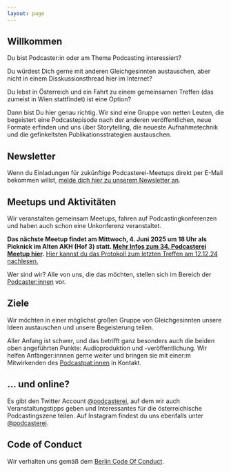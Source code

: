 ```yaml
---
layout: page
---
```



## Willkommen

Du bist Podcaster:in oder am Thema Podcasting interessiert?

Du würdest Dich gerne mit anderen Gleichgesinnten austauschen, aber nicht in
einem Disskussionsthread hier im Internet?

Du lebst in Österreich und ein Fahrt zu einem gemeinsamen Treffen (das zumeist
in Wien stattfindet) ist eine Option?

Dann bist Du hier genau richtig. Wir sind eine Gruppe von netten Leuten, die
begeistert eine Podcastepisode nach der anderen veröffentlichen, neue Formate
erfinden und uns über Storytelling, die neueste Aufnahmetechnik und die gefinkeltsten Publikationsstrategien austauschen.

## Newsletter

Wenn du Einladungen für zukünftige Podcasterei-Meetups direkt per E-Mail bekommen willst, [melde dich hier zu unserem Newsletter an](https://mailchi.mp/76fec42dc180/podcasterei-newsletter).


## Meetups und Aktivitäten

Wir veranstalten gemeinsam Meetups,
fahren auf Podcastingkonferenzen und haben auch schon eine Unkonferenz veranstaltet.

**Das nächste Meetup findet am Mittwoch, 4. Juni 2025 um 18 Uhr als Picknick im Alten AKH (Hof 3) statt. [Mehr Infos zum 34. Podcasterei Meetup hier](https://www.podcasterei.at/posts/2025-05-14-einladung-meetup-34.html).** [Hier kannst du das Protokoll zum letzten Treffen am 12.12.24 nachlesen.](https://www.podcasterei.at/meetups/2024-12-30-protokoll-33-meetup.html)

Wer sind wir? Alle von uns, die das möchten, stellen sich im Bereich der
[Podcaster:innen](/podcasterinnen) vor.

## Ziele

Wir möchten in einer möglichst großen Gruppe von Gleichgesinnten unsere Ideen
austauschen und unsere Begeisterung teilen.

Aller Anfang ist schwer, und das betrifft ganz besonders auch die beiden oben
angeführten Punkte: Audioproduktion und -veröffentlichung. Wir helfen
Anfänger:innnen gerne weiter und bringen sie mit einer:m Mitwirkenden des
[Podcastpat:innen](podcastpatinnen) in Kontakt.

## ... und online?

Es gibt den Twitter Account [@podcasterei](https://twitter.com/podcasterei), auf dem wir auch Veranstaltungstipps geben und Interessantes für die österreichische
Podcastingszene teilen. Auf Instagram findest du uns ebenfalls unter [@podcasterei](https://instagram.com/podcasterei).

## Code of Conduct

Wir verhalten uns gemäß dem [Berlin Code Of Conduct](/coc).
